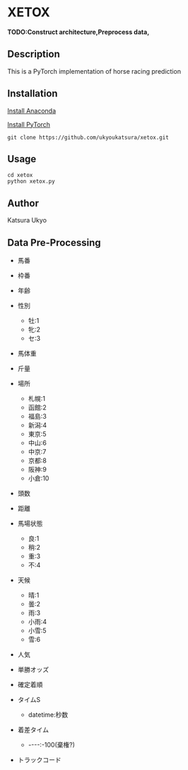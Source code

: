 # XETOX

**TODO:Construct architecture,Preprocess data,**

## Description

This is a PyTorch implementation of horse racing prediction

## Installation

[Install Anaconda](https://www.anaconda.com/)

[Install PyTorch](https://pytorch.org/)

```
git clone https://github.com/ukyoukatsura/xetox.git
```

## Usage

```
cd xetox
python xetox.py
```

## Author

Katsura Ukyo

## Data Pre-Processing

* 馬番

* 枠番

* 年齢

* 性別
    * 牡:1
    * 牝:2
    * セ:3

* 馬体重

* 斤量

* 場所
    * 札幌:1
    * 函館:2
    * 福島:3
    * 新潟:4
    * 東京:5
    * 中山:6
    * 中京:7
    * 京都:8
    * 阪神:9
    * 小倉:10

* 頭数

* 距離

* 馬場状態
    * 良:1
    * 稍:2
    * 重:3
    * 不:4

* 天候
    * 晴:1
    * 曇:2
    * 雨:3
    * 小雨:4
    * 小雪:5
    * 雪:6

* 人気

* 単勝オッズ

* 確定着順

* タイムS
    * datetime:秒数

* 着差タイム
    * ----:-100(棄権?)

* トラックコード